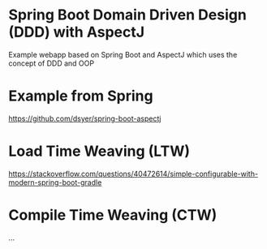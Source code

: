 # Spring Boot Domain Driven Design (DDD) with AspectJ
Example webapp based on Spring Boot and AspectJ which uses the concept of DDD and OOP

# Example from Spring
https://github.com/dsyer/spring-boot-aspectj

# Load Time Weaving (LTW)
https://stackoverflow.com/questions/40472614/simple-configurable-with-modern-spring-boot-gradle

# Compile Time Weaving (CTW)
...